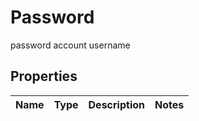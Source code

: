 

# Password

password account username

## Properties

| Name | Type | Description | Notes |
|------------ | ------------- | ------------- | -------------|



